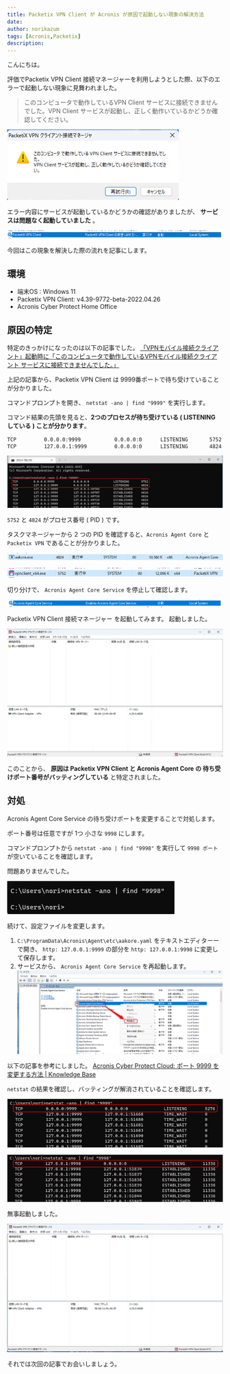 ```yaml
---
title: Packetix VPN Client が Acronis が原因で起動しない現象の解決方法
date: 
author: norikazum
tags: [Acronis,Packetix]
description: 
---
```


こんにちは。

評価でPacketix VPN Client 接続マネージャーを利用しようとした際、以下のエラーで起動しない現象に見舞われました。

> このコンピュータで動作しているVPN Client サービスに接続できませんでした。VPN Client サービスが起動し、正しく動作いているかどうか確認してください。

![Packetix VPN Client が起動しないエラー内容](images/2022-11-19_17h12_19.png "Packetix VPN Client が起動しないエラー内容")

エラー内容にサービスが起動しているかどうかの確認がありましたが、 **サービスは問題なく起動していました** 。

![Packetix VPN Client のサービス起動状態](images/2022-11-19_17h18_31.png "Packetix VPN Client のサービス起動状態")

今回はこの現象を解決した際の流れを記事にします。

## 環境
- 端末OS : Windows 11
- Packetix VPN Client: v4.39-9772-beta-2022.04.26
- Acronis Cyber Protect Home Office

## 原因の特定

特定のきっかけになったのは以下の記事でした。
[「VPNモバイル接続クライアント」起動時に「このコンピュータで動作しているVPNモバイル接続クライアント サービスに接続できませんでした。」](https://faq.r4support.epson.jp/app/answers/detail/a_id/2840/~/%E3%80%8Cvpn%E3%83%A2%E3%83%90%E3%82%A4%E3%83%AB%E6%8E%A5%E7%B6%9A%E3%82%AF%E3%83%A9%E3%82%A4%E3%82%A2%E3%83%B3%E3%83%88%E3%80%8D%E8%B5%B7%E5%8B%95%E6%99%82%E3%81%AB%E3%80%8C%E3%81%93%E3%81%AE%E3%82%B3%E3%83%B3%E3%83%94%E3%83%A5%E3%83%BC%E3%82%BF%E3%81%A7%E5%8B%95%E4%BD%9C%E3%81%97%E3%81%A6%E3%81%84%E3%82%8Bvpn%E3%83%A2%E3%83%90%E3%82%A4%E3%83%AB%E6%8E%A5%E7%B6%9A%E3%82%AF%E3%83%A9%E3%82%A4%E3%82%A2%E3%83%B3%E3%83%88-%E3%82%B5%E3%83%BC%E3%83%93%E3%82%B9%E3%81%AB%E6%8E%A5%E7%B6%9A%E3%81%A7%E3%81%8D%E3%81%BE%E3%81%9B%E3%82%93%E3%81%A7%E3%81%97%E3%81%9F%E3%80%82%E3%80%8D)

上記の記事から、Packetix VPN Client は 9999番ポートで待ち受けていることが分かりました。

コマンドプロンプトを開き、 `netstat -ano | find "9999"` を実行します。

コマンド結果の先頭を見ると、**2つのプロセスが待ち受けている ( LISTENING している ) ことが分かります**。
```
TCP         0.0.0.0:9999           0.0.0.0:0      LISTENING       5752
TCP         127.0.0.1:9999         0.0.0.0:0      LISTENING       4824
```

![netstat の結果](images/2022-11-19_17h55_48.png "netstat の結果")

 `5752` と `4824` がプロセス番号 ( PID ) です。

タスクマネージャーから 2 つの PID を確認すると、`Acronis Agent Core` と `Packetix VPN` であることが分かりました。

![Acronis Agent Core のプロセス](images/2022-11-19_17h59_53.png "Acronis Agent Core のプロセス")

![Packetix VPN のプロセス](images/2022-11-19_18h00_18.png "Packetix VPN のプロセス")

切り分けで、 `Acronis Agent Core Service` を停止して確認します。

![Acronis Agent Core の停止](images/2022-11-19_20h59_17.png "Acronis Agent Core の停止")

Packetix VPN Client 接続マネージャー を起動してみます。
起動しました。

![Packetix VPN Client を起動](images/2022-11-19_21h00_26.png "Packetix VPN Client を起動")

このことから、 **原因は Packetix VPN Client と Acronis Agent Core の 待ち受けポート番号がバッティングしている** と特定されました。

## 対処
Acronis Agent Core Service の待ち受けポートを変更することで対処します。

ポート番号は任意ですが 1つ 小さな `9998` にします。

コマンドプロンプトから `netstat -ano | find "9998"` を実行して `9998 ポート` が空いていることを確認します。

問題ありませんでした。

![9998 ポートが空いていることを確認](images/2022-11-19_21h06_13.png "9998 ポートが空いていることを確認")

続けて、設定ファイルを変更します。

1. `C:\ProgramData\Acronis\Agent\etc\aakore.yaml` をテキストエディターーで開き、 `http: 127.0.0.1:9999` の部分を `http: 127.0.0.1:9998` に変更して保存します。
1. サービスから、 `Acronis Agent Core Service` を再起動します。
![Acronis Agent Core Service を再起動](images/2022-11-19_22h11_56.png "Acronis Agent Core Service を再起動")

以下の記事を参考にしました。
[Acronis Cyber Protect Cloud: ポート 9999 を変更する方法 | Knowledge Base](https://kb.acronis.com/node/68127)

`netstat` の結果を確認し、バッティングが解消されていることを確認します。

![9999 番ポートで Packetix VPN Client が動作している](images/2022-11-19_22h14_12.png "9999 番ポートで Packetix VPN Client が動作している")

![9998 番ポートで Acronis Agent Core Service が動作している](images/2022-11-19_22h14_18.png "9998 番ポートで Acronis Agent Core Service が動作している")

無事起動しました。

![Packetix VPN Client が正常に起動](images/2022-11-19_22h18_06.png "9998番ポートでPacketix VPN Client が正常に起動")

それでは次回の記事でお会いしましょう。
